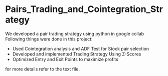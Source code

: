 # Pairs_Trading_and_Cointegration_Strategy
We developed a pair trading strategy using python in google collab
Following things were done in this project:
- Used Cointegration analysis and ADF Test for Stock pair selection
- Developed and implemented Trading Strategy Using Z-Scores
- Optimized Entry and Exit Points to maximize profits

 for more details refer to the text file.
